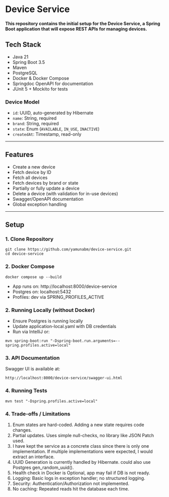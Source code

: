 # Device Service

#### This repository contains the initial setup for the Device Service, a Spring Boot application that will expose REST APIs for managing devices.

## Tech Stack

 - Java 21
 - Spring Boot 3.5
 - Maven
 - PostgreSQL
 - Docker & Docker Compose
 - Springdoc OpenAPI for documentation
 - JUnit 5 + Mockito for tests


### Device Model
- `id`: UUID, auto-generated by Hibernate
- `name`: String, required
- `brand`: String, required
- `state`: Enum (`AVAILABLE`, `IN_USE`, `INACTIVE`)
- `createdAt`: Timestamp, read-only

---

## Features
- Create a new device
- Fetch device by ID
- Fetch all devices
- Fetch devices by brand or state
- Partially or fully update a device
- Delete a device (with validation for in-use devices)
- Swagger/OpenAPI documentation
- Global exception handling

---

## Setup

### 1. Clone Repository
```
git clone https://github.com/yamunabm/device-service.git
cd device-service
```


### 2. Docker Compose
```
docker compose up --build
```

- App runs on: http://localhost:8000/device-service
- Postgres on: localhost:5432
- Profiles: dev via SPRING_PROFILES_ACTIVE

### 2. Running Locally (without Docker)

 - Ensure Postgres is running locally
 - Update application-local.yaml with DB credentials
 - Run via IntelliJ or:

```
mvn spring-boot:run "-Dspring-boot.run.arguments=--spring.profiles.active=local"
```

### 3. API Documentation
Swagger UI is available at:
```
http://localhost:8000/device-service/swagger-ui.html
```

### 4. Running Tests
```
mvn test "-Dspring.profiles.active=local"
```

### 4. Trade-offs / Limitations
1. Enum states are hard-coded. Adding a new state requires code changes.
2. Partial updates. Uses simple null-checks, no library like JSON Patch used.
3. I have kept the service as a concrete class since there is only one implementation. If multiple implementations were expected, I would extract an interface.
4. UUID Generation is currently handled by Hibernate. could also use Postgres gen_random_uuid().
5. Health check in Docker is Optional, app may fail if DB is not ready.
6. Logging: Basic logs in exception handler; no structured logging.
7. Security: Authentication/Authorization not implemented.
8. No caching: Repeated reads hit the database each time.